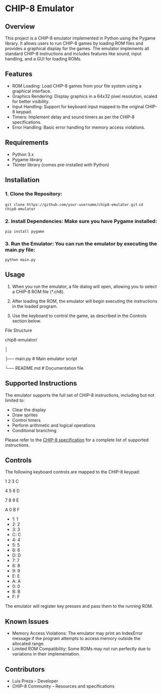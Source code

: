 # CHIP-8 Emulator

## Overview
This project is a CHIP-8 emulator implemented in Python using the Pygame library. It allows users to run CHIP-8 games by loading ROM files and provides a graphical display for the games. The emulator implements all standard CHIP-8 instructions and includes features like sound, input handling, and a GUI for loading ROMs.

## Features
- ROM Loading: Load CHIP-8 games from your file system using a graphical interface.
- Graphics Rendering: Display graphics in a 64x32 pixel resolution, scaled for better visibility.
- Input Handling: Support for keyboard input mapped to the original CHIP-8 keypad.
- Timers: Implement delay and sound timers as per the CHIP-8 specifications.
- Error Handling: Basic error handling for memory access violations.

## Requirements
- Python 3.x
- Pygame library
- Tkinter library (comes pre-installed with Python)
## Installation
### 1. Clone the Repository:

```git clone https://github.com/your-username/chip8-emulator.git```
```cd chip8-emulator```

### 2. Install Dependencies: Make sure you have Pygame installed:

```pip install pygame```

### 3. Run the Emulator: You can run the emulator by executing the main.py file:

```python main.py```

## Usage
1. When you run the emulator, a file dialog will open, allowing you to select a CHIP-8 ROM file (*.ch8).

2. After loading the ROM, the emulator will begin executing the instructions in the loaded program.

3. Use the keyboard to control the game, as described in the Controls section below.

File Structure

chip8-emulator/

│

├── main.py                   # Main emulator script

└── README.md                 # Documentation file

## Supported Instructions
The emulator supports the full set of CHIP-8 instructions, including but not limited to:

- Clear the display
- Draw sprites
- Control timers
- Perform arithmetic and logical operations
- Conditional branching

Please refer to the [CHIP-8 specification](https://en.wikipedia.org/wiki/CHIP-8#Opcode_table) for a complete list of supported instructions.

## Controls
The following keyboard controls are mapped to the CHIP-8 keypad:

1  2  3  C

4  5  6  D

7  8  9  E

A  0  B  F

- 1: 1
- 2: 2
- 3: 3
- C: C
- 4: 4
- 5: 5
- 6: 6
- D: D
- 7: 7
- 8: 8
- 9: 9
- E: E
- A: A
- 0: 0
- B: B
- F: F
  
The emulator will register key presses and pass them to the running ROM.

## Known Issues
- Memory Access Violations: The emulator may print an IndexError message if the program attempts to access memory outside the allocated range.
- Limited ROM Compatibility: Some ROMs may not run perfectly due to variations in their implementation.
  
## Contributors
- Luis Preza – Developer
- CHIP-8 Community – Resources and specifications

